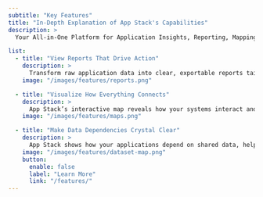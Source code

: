 ```yaml
---
subtitle: "Key Features"
title: "In-Depth Explanation of App Stack's Capabilities"
description: >
  Your All-in-One Platform for Application Insights, Reporting, Mapping, and Data Dependency Management — Built to Support Smarter IT Operations and Strategic Decision-Making.

list:
  - title: "View Reports That Drive Action"
    description: >
      Transform raw application data into clear, exportable reports tailored for strategy, audits, and leadership reviews. App Stack helps you uncover insights, highlight trends, and support decisions — without the manual effort.
    image: "/images/features/reports.png"

  - title: "Visualize How Everything Connects"
    description: >
      App Stack’s interactive map reveals how your systems interact and depend on each other. Spot inefficiencies, surface hidden risks, and understand the bigger picture with confidence.
    image: "/images/features/maps.png"

  - title: "Make Data Dependencies Crystal Clear"
    description: >
      App Stack shows how your applications depend on shared data, helping you spot risks, reduce complexity, and align your systems with what the business truly needs.
    image: "/images/features/dataset-map.png"
    button:
      enable: false
      label: "Learn More"
      link: "/features/"
---
```

